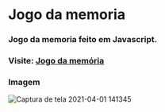 # Jogo da memoria


### Jogo da memoria feito em Javascript.

### Visite: [Jogo da memória](https://jogodamemoria-victordev.vercel.app/)

### Imagem 

![Captura de tela 2021-04-01 141345](https://user-images.githubusercontent.com/47368534/113330141-cc2b5700-92f4-11eb-89b0-08cfb256d8e3.png)
